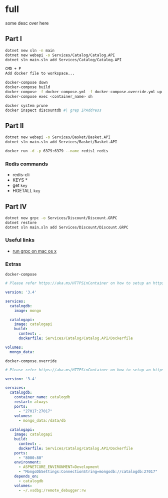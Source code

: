 # full
some desc over here

## Part I
```sh
dotnet new sln -n main
dotnet new webapi -o Services/Catalog/Catalog.API
dotnet sln main.sln add Services/Catalog/Catalog.API

CMD + P
Add docker file to workspace...

docker-compose down
docker-compose build
docker-compose -f docker-compose.yml -f docker-compose.override.yml up -d
docker-compose exec <container_name> sh

docker system prune
docker inspect discountdb #| grep IPAddress 
```

## Part II
```sh
dotnet new webapi -o Services/Basket/Basket.API
dotnet sln main.sln add Services/Basket/Basket.API

docker run -d -p 6379:6379 --name redis1 redis
```
### Redis commands
* redis-cli
* KEYS *
* get `key`
* HGETALL `key`


## Part IV
```sh
dotnet new grpc -o Services/Discount/Discount.GRPC
dotnet restore
dotnet sln main.sln add Services/Discount/Discount.GRPC
```

### Useful links
* [run grpc on mac os x](https://docs.microsoft.com/aspnet/core/grpc/troubleshoot?view=aspnetcore-3.0&branch=master#unable-to-start-aspnet-core-grpc-app-on-macos)

### Extras
`docker-compose`
```yml
# Please refer https://aka.ms/HTTPSinContainer on how to setup an https developer certificate for your ASP .NET Core service.

version: '3.4'

services:
  catalogdb:
    image: mongo

  catalogapi:
    image: catalogapi
    build:
      context: .
      dockerfile: Services/Catalog/Catalog.API/Dockerfile

volumes: 
  mongo_data:
```
`docker-compose.override`
```yml
# Please refer https://aka.ms/HTTPSinContainer on how to setup an https developer certificate for your ASP .NET Core service.

version: '3.4'

services:
  catalogdb:
    container_name: catalogdb
    restart: always
    ports: 
      - "27017:27017"
    volumes:
      - mongo_data:/data/db
      
  catalogapi:
    image: catalogapi
    build:
      context: .
      dockerfile: Services/Catalog/Catalog.API/Dockerfile
    ports:
      - "8000:80"
    environment:
      - ASPNETCORE_ENVIRONMENT=Development
      - "MongoDbSettings:ConnectionString=mongodb://catalogdb:27017"
    depends_on: 
      - catalogdb
    volumes:
      - ~/.vsdbg:/remote_debugger:rw
```